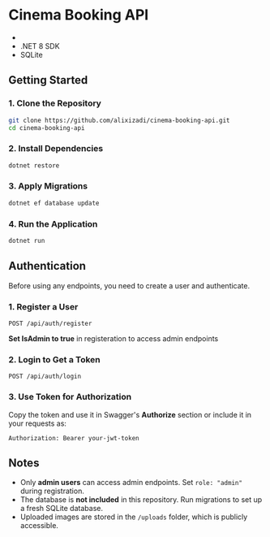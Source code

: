 # Cinema Booking API
- 
- .NET 8 SDK
- SQLite

## Getting Started

### 1. Clone the Repository
```sh
git clone https://github.com/alixizadi/cinema-booking-api.git
cd cinema-booking-api
```

### 2. Install Dependencies
```sh
dotnet restore
```

### 3. Apply Migrations
```sh
dotnet ef database update
```

### 4. Run the Application
```sh
dotnet run
```


## Authentication
Before using any endpoints, you need to create a user and authenticate.

### 1. Register a User
```
POST /api/auth/register
```
**Set IsAdmin to true** in registeration to access admin endpoints

### 2. Login to Get a Token
```
POST /api/auth/login
```


### 3. Use Token for Authorization
Copy the token and use it in Swagger's **Authorize** section or include it in your requests as:
```
Authorization: Bearer your-jwt-token
```


## Notes
- Only **admin users** can access admin endpoints. Set `role: "admin"` during registration.
- The database is **not included** in this repository. Run migrations to set up a fresh SQLite database.
- Uploaded images are stored in the `/uploads` folder, which is publicly accessible.

